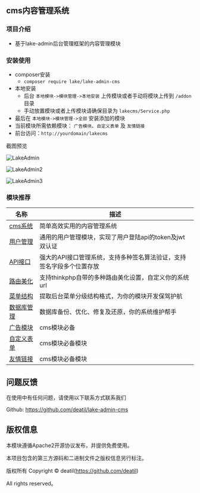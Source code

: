 ## cms内容管理系统


### 项目介绍

*  基于lake-admin后台管理框架的内容管理模块


### 安装使用

*  composer安装
    * `composer require lake/lake-admin-cms`
*  本地安装
    * 后台 `本地模块->模块管理->本地安装` 上传模块或者手动将模块上传到 `/addon` 目录
    * 手动放置模块或者上传模块请确保目录为 `lakecms/Service.php`
*  最后在 `本地模块->模块管理->全部` 安装添加的模块
*  当前模块所需依赖模块： `广告模块`、`自定义表单` 及 `友情链接`
*  前台访问：`http://yourdomain/lakecms`


截图预览

![LakeAdmin](https://user-images.githubusercontent.com/24578855/106987325-294cd580-67a8-11eb-8ca5-b4bd8323847b.png)

![LakeAdmin2](https://user-images.githubusercontent.com/24578855/106987335-2e118980-67a8-11eb-8cfb-84c52bfe73ce.png)

![LakeAdmin3](https://user-images.githubusercontent.com/24578855/106987341-310c7a00-67a8-11eb-8a44-0697a7630bab.png)


### 模块推荐

| 名称 | 描述 |
| --- | --- |
| [cms系统](https://github.com/deatil/lake-admin-cms) | 简单高效实用的内容管理系统 |
| [用户管理](https://github.com/deatil/lake-admin-addon-luser) | 通用的用户管理模块，实现了用户登陆api的token及jwt双认证 |
| [API接口](https://github.com/deatil/lake-admin-addon-lapi) | 强大的API接口管理系统，支持多种签名算法验证，支持签名字段多个位置存放 |
| [路由美化](https://github.com/deatil/lake-admin-addon-lroute) | 支持thinkphp自带的多种路由美化设置，自定义你的系统url |
| [菜单结构](https://github.com/deatil/lake-admin-addon-lmenu) | 提取后台菜单分级结构格式，为你的模块开发保驾护航 |
| [数据库管理](https://github.com/deatil/lake-admin-addon-database) | 数据库备份、优化、修复及还原，你的系统维护帮手 |
| [广告模块](https://github.com/deatil/lake-admin-ad) | cms模块必备 |
| [自定义表单](https://github.com/deatil/lake-admin-form) | cms模块必备模块 |
| [友情链接](https://github.com/deatil/lake-admin-friendlink) | cms模块必备模块 |


## 问题反馈

在使用中有任何问题，请使用以下联系方式联系我们

Github: https://github.com/deatil/lake-admin-cms


## 版权信息

本模块遵循Apache2开源协议发布，并提供免费使用。

本项目包含的第三方源码和二进制文件之版权信息另行标注。

版权所有 Copyright © deatil(https://github.com/deatil)

All rights reserved。
